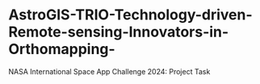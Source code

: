 # AstroGIS-TRIO-Technology-driven-Remote-sensing-Innovators-in-Orthomapping-
NASA International Space App Challenge 2024: Project Task
